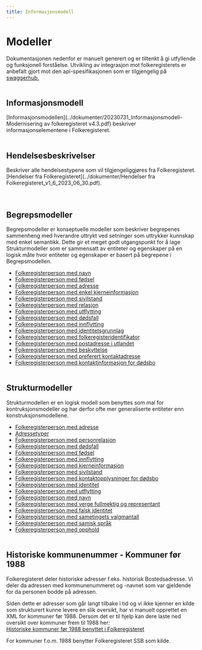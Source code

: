 ```yaml
---
title: Informasjonsmodell
---
```


# Modeller
Dokumentasjonen nedenfor er manuelt generert og er tiltenkt å gi utfyllende og funksjonell forståelse. Utvikling av integrasjon mot folkeregisterets er anbefalt gjort mot den api-spesifikasjonen som er tilgjengelig på [swaggerhub.](https://app.swaggerhub.com/organizations/Skatteetaten_FREG) 
<br/><br/>

## Informasjonsmodell
[Informasjonsmodellen](../dokumenter/20230731_Informasjonsmodell-Modernisering av folkeregisteret v4.3.pdf) beskriver informasjonselementene i Folkeregisteret.
<br/><br/>

## Hendelsesbeskrivelser
Beskriver alle hendelsestypene som vil tilgjengeliggjøres fra Folkeregisteret. [Hendelser fra Folkeregisteret](../dokumenter/Hendelser fra Folkeregisteret_v1_6_2023_06_30.pdf).                                                      
<br/><br/>

## Begrepsmodeller

Begrepsmodeller er konseptuelle modeller som beskriver begrepenes sammenheng med hverandre uttrykt ved setninger som uttrykker kunnskap med enkel semantikk. Dette gir et meget godt utgangspunkt for å lage Strukturmodeller som er sammensatt av entiteter og egenskaper på en logisk måte hvor entiteter og egenskaper er basert på begrepene i Begrepsmodellen.

* [Folkeregisterperson med navn](../modeller/1452005068.png)
* [Folkeregisterperson med fødsel](../modeller/1452005271.png)
* [Folkeregisterperson med adresse](../modeller/1452068906.png)
* [Folkeregisterperson med enkel kjerneinformasjon](../modeller/1453283686.png)
* [Folkeregisterperson med sivilstand](../modeller/1454058654.png)
* [Folkeregisterperson med relasjon](../modeller/1454059027.png)
* [Folkeregisterperson med utflytting](../modeller/1454070052.png)
* [Folkeregisterperson med dødsfall](../modeller/1454314019.png)
* [Folkeregisterperson med innflytting](../modeller/1455623625.png)
* [Folkeregisterperson med identitetsgrunnlag](../modeller/1455629020.png)
* [Folkeregisterperson med folkeregisteridentifikator](../modeller/1455631901.png)
* [Folkeregisterperson med postadresse i utlandet](../modeller/1455631902.png)
* [Folkeregisterperson med beskyttelse](../modeller/1455631903.png)
* [Folkeregisterperson med preferert kontaktadresse](../modeller/1455631904.png)
* [Folkeregisterperson med kontaktinformasjon for dødsbo](../modeller/1455631905.png)
<br/><br/>


## Strukturmodeller

Strukturmodellen er en logisk modell som benyttes som mal for kontruksjonsmodeller og har derfor ofte mer generaliserte entiteter enn konstruksjonsmodellene.

* [Folkeregisterperson med adresse](../modeller/1450278727.png)
* [Adressetyper](../modeller/1515074003.png)
* [Folkeregisterperson med personrelasjon](../modeller/1457707670.png)
* [Folkeregisterperson med dødsfall](../modeller/1434703879.png)
* [Folkeregisterperson med fødsel](../modeller/1461333199.png)
* [Folkeregisterperson med innflytting](../modeller/1461334707.png)
* [Folkeregisterperson med kjerneinformasjon](../modeller/1461335462.png)
* [Folkeregisterperson med sivilstand](../modeller/1486742267.png)
* [Folkeregisterperson med kontaktopplysninger for dødsbo](../modeller/1486990410.png)
* [Folkeregisterperson med identitet](../modeller/1486995006.png)
* [Folkeregisterperson med utflytting](../modeller/1487338698.png)
* [Folkeregisterperson med navn](../modeller/1487778967.png)
* [Folkeregisterperson med verge fullmektig og representant](../modeller/1538033146.png)
* [Folkeregisterperson med falsk identitet](../modeller/1543845073.png)
* [Folkeregisterperson med sametingets valgmantall](../modeller/1549296236.png)
* [Folkeregisterperson med samisk språk](../modeller/1549296237.png)
* [Folkeregisterperson med opphold](../modeller/1549296238.png)
<br/><br/>

## Historiske kommunenummer - Kommuner før 1988
Folkeregisteret deler historiske adresser f.eks. historisk Bostedsadresse. 
Vi deler da adressen med kommunenummeret og -navnet som var gjeldende for da personen bodde på adressen.

Siden dette er adresser som går langt tilbake i tid og vi ikke kjenner en kilde som strukturert kunne levere en slik oversikt, har vi manuelt opprettet en XML for kommuner før 1988. Dersom det er til hjelp kan dere laste ned oversikt over kommuner frem til 1988 her:  
[Historiske kommuner før 1988 benyttet i Folkeregisteret](../dokumenter/historiskekommuner.xml)

For kommuner f.o.m. 1988 benytter Folkeregisteret SSB som kilde.




